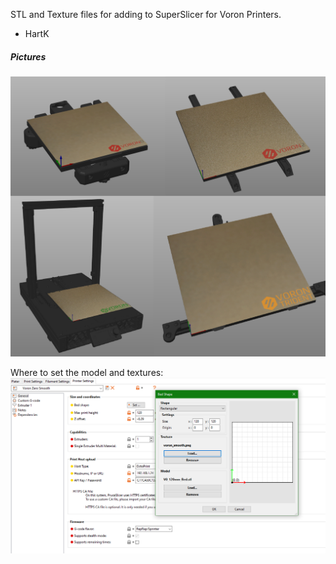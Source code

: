 STL and Texture files for adding to SuperSlicer for Voron Printers.
 - HartK

##### Pictures
![Examples](Overview.png)


Where to set the model and textures:
![Examples](SS_Settings.png) 
